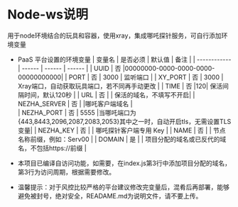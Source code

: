 # Node-ws说明
用于node环境结合的玩具和容器，使用xray，集成哪吒探针服务，可自行添加环境变量
* PaaS 平台设置的环境变量
  | 变量名        | 是否必须 | 默认值 | 备注 |
  | ------------ | ------ | ------ | ------ |
  | UUID         | 否 |00000000-0000-0000-0000-00000000000|
  | PORT         | 否 |  3000  |  监听端口                    |
  | XY_PORT      | 否 |  3000  |  Xray端口，自动获取玩具端口，若不同再手动更改 |
  | TIME         | 否 |120| 保活间隔时间，默认120秒  |
  | URL          | 否 |        | 保活的域名，不填写不开启| 
  | NEZHA_SERVER | 否 |        |哪吒客户端域名                |  
  | NEZHA_PORT   | 否 | 5555   |当哪吒端口为{443,8443,2096,2087,2083,2053}其中之一时，自动开启tls，无需设置TLS变量| 
  | NEZHA_KEY    | 否 |        | 哪吒探针客户端专用 Key        |
  | NAME         | 否 |        | 节点名称前缀，例如：Serv00    |
  | DOMAIN       | 是 |        | 项目分配的域名或已反代的域名，不包括https://前缀  |

* 本项目已编译自访问功能，如需要，在index.js第3行中添加项目分配的域名，第3行为访问周期，根据需要修改。
    
* 温馨提示：对于风控比较严格的平台建议修改完变量后，混肴后再部署，能够避免被封号，绝对安全，READAME.md为说明文件，请不要上传。

